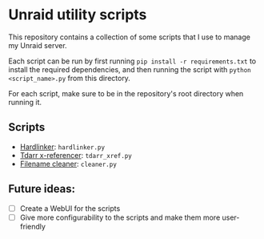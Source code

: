 # Unraid utility scripts

This repository contains a collection of some scripts that I use to manage my Unraid server.

Each script can be run by first running `pip install -r requirements.txt` to install the required dependencies, and then running the script with `python <script_name>.py` from this directory.

For each script, make sure to be in the repository's root directory when running it.

## Scripts

- [Hardlinker](guides/hardlinker.md): `hardlinker.py`
- [Tdarr x-referencer](guides/tdarr_xref.md): `tdarr_xref.py`
- [Filename cleaner](guides/cleaner.md): `cleaner.py`

## Future ideas:
- [ ] Create a WebUI for the scripts
- [ ] Give more configurability to the scripts and make them more user-friendly